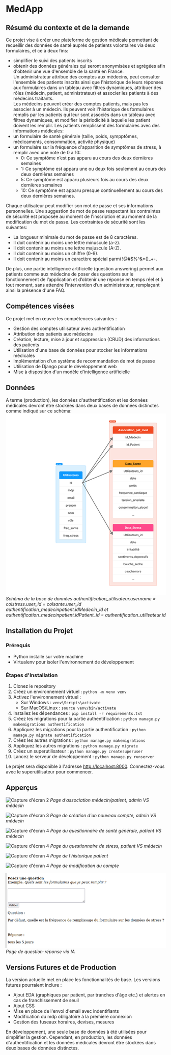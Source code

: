 # MedApp


## Résumé du contexte et de la demande

Ce projet vise à créer une plateforme de gestion médicale permettant de recueillir des données de santé auprès de patients volontaires via deux formulaires, et ce à deux fins:
- simplifier le suivi des patients inscrits
- obtenir des données générales qui seront anonymisées et agrégées afin d'obtenir une vue d'ensemble de la santé en France.  
Un administrateur attribue des comptes aux médecins, peut consulter l'ensemble des patients inscrits ainsi que l'historique de leurs réponses aux formulaires dans un tableau avec filtres dynamiques, attribuer des rôles (médecin, patient, administrateur) et associer les patients à des médecins traitants.  
Les médecins peuvent créer des comptes patients, mais pas les associer à un médecin. Ils peuvent voir l'historique des formulaires remplis par les patients qui leur sont associés dans un tableau avec filtres dynamiques, et modifier la périodicité à laquelle les patient doivent les remplir.
Les patients remplissent des formulaires avec des informations médicales:
- un formulaire de santé générale (taille, poids, sympptômes, médicaments, consommation, activité physique)
- un formulaire sur la fréquence d'apparition de symptômes de stress, à remplir avec une note de 0 à 10:
	- 0: Ce symptôme n’est pas apparu au cours des deux dernières semaines
	- 1: Ce symptôme est apparu une ou deux fois seulement au cours des deux dernières semaines
	- 5: Ce symptôme est apparu plusieurs fois au cours des deux dernières semaines
	- 10: Ce symptôme est apparu presque continuellement au cours des deux dernières semaines.  

Chaque utilisateur peut modifier son mot de passe et ses informations personnelles. Une suggestion de mot de passe respectant les contraintes de sécurité est proposée au moment de l'inscription et au moment de la modification du mot de passe. Les contraintes de sécurité sont les suivantes:
- La longueur minimale du mot de passe est de 8 caractères.
- Il doit contenir au moins une lettre minuscule (a-z).
- Il doit contenir au moins une lettre majuscule (A-Z).
- Il doit contenir au moins un chiffre (0-9).
- Il doit contenir au moins un caractère spécial parmi !@#$%^&*()_+-.  

De plus, une partie intelligence artificielle (question answering) permet aux patients comme aux médecins de poser des questions sur le fonctionnement de l’application et d’obtenir une réponse en temps réel et à tout moment, sans attendre l’intervention d’un administrateur, remplaçant ainsi la présence d'une FAQ.

## Compétences visées

Ce projet met en œuvre les compétences suivantes :
- Gestion des comptes utilisateur avec authentification
- Attribution des patients aux médecins
- Création, lecture, mise à jour et suppression (CRUD) des informations des patients
- Utilisation d'une base de données pour stocker les informations médicales
- Implémentation d'un système de recommandation de mot de passe
- Utilisation de Django pour le développement web
- Mise à disposition d'un modèle d'intelligence artificielle

## Données

A terme (production), les données d'authentification et les données médicales devront être stockées dans deux bases de données distinctes comme indiqué sur ce schéma:
![Capture d'écran 1](https://github.com/meowd18/medapp/blob/resolve/img/double_db.jpg)
*Schéma de la base de données*
*authentification_utilisateur.username = colstress.user_id = colsante.user_id*
*authentification_medecinpatient.idMedecin_id et authentification_medecinpatient.idPatient_id = authentification_utilisateur.id*

## Installation du Projet

### Prérequis
- Python installé sur votre machine
- Virtualenv pour isoler l'environnement de développement

### Étapes d'Installation
1. Clonez le repository
2. Créez un environnement virtuel : `python -m venv venv`
3. Activez l'environnement virtuel :
    - Sur Windows : `venv\Scripts\activate`
    - Sur MacOS/Linux : `source venv/bin/activate`
4. Installez les dépendances : `pip install -r requirements.txt`
5. Créez les migrations pour la partie authentification : `python manage.py makemigrations authentification`
6. Appliquez les migrations pour la partie authentification : `python manage.py migrate authentification`
7. Créez les autres migrations : `python manage.py makemigrations`
6. Appliquez les autres migrations : `python manage.py migrate`
8. Créez un superutilisateur : `python manage.py createsuperuser`
9. Lancez le serveur de développement : `python manage.py runserver`

Le projet sera disponible à l'adresse [http://localhost:8000](http://localhost:8000). Connectez-vous avec le superutilisateur pour commencer.

## Apperçus

![Capture d'écran 2](https://github.com/meowd18/medapp/blob/resolve/img/association.png)
*Page d'association médecin/patient, admin VS médecin*

![Capture d'écran 3](https://github.com/meowd18/medapp/blob/resolve/img/nouveau_compte.png)
*Page de création d'un nouveau compte, admin VS médecin*

![Capture d'écran 4](https://github.com/meowd18/medapp/blob/resolve/img/sante_generale.png)
*Page du questionnaire de santé générale, patient VS médecin*

![Capture d'écran 4](https://github.com/meowd18/medapp/blob/resolve/img/stress.png)
*Page du questionnaire de stress, patient VS médecin*

![Capture d'écran 4](https://github.com/meowd18/medapp/blob/resolve/img/historique.png)
*Page de l'historique patient*

![Capture d'écran 4](https://github.com/meowd18/medapp/blob/resolve/img/mon_compte.png)
*Page de modification du compte*

![Capture d'écran 5](https://github.com/meowd18/medapp/blob/resolve/img/q_and_a.png)
*Page de question-réponse via IA*


## Versions Futures et de Production

La version actuelle met en place les fonctionnalités de base. Les versions futures pourraient inclure :
- Ajout EDA (graphiques par patient, par tranches d'âge etc.) et alertes en cas de franchissement de seuil
- Ajout CSS
- Mise en place de l'envoi d'email avec indentifiants
- Modification du mdp obligatoire à la première connexion
- Gestion des fuseaux horaires, devises, mesures

En développement, une seule base de données à été utilisées pour simplifier la gestion. Cependant, en production, les données d'authentification et les données médicales devront être stockées dans deux bases de données distinctes.
